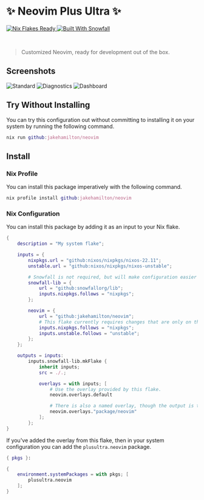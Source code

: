 # ✨ Neovim Plus Ultra ✨

<a href="https://nixos.wiki/wiki/Flakes" target="_blank">
	<img alt="Nix Flakes Ready" src="https://img.shields.io/static/v1?logo=nixos&logoColor=d8dee9&label=Nix%20Flakes&labelColor=5e81ac&message=Ready&color=d8dee9&style=for-the-badge">
</a>
<a href="https://github.com/snowfallorg/lib" target="_blank">
	<img alt="Built With Snowfall" src="https://img.shields.io/static/v1?logoColor=d8dee9&label=Built%20With&labelColor=5e81ac&message=Snowfall&color=d8dee9&style=for-the-badge">
</a>

<p>
<!--
	This paragraph is not empty, it contains an em space (UTF-8 8195) on the next line in order
	to create a gap in the page.
-->
  
</p>

> Customized Neovim, ready for development out of the box.

## Screenshots

![Standard](https://user-images.githubusercontent.com/7005773/189502030-d8f190d1-1ff9-4244-ba25-c47ffcde887f.png)
![Diagnostics](https://user-images.githubusercontent.com/7005773/189502035-9d09ca7c-82da-4537-8bab-d08d460b439c.png)
![Dashboard](https://user-images.githubusercontent.com/7005773/189502036-64e939c8-1f53-40dc-a781-8cf37ec3d57d.png)

## Try Without Installing

You can try this configuration out without committing to installing it on your system by running
the following command.

```nix
nix run github:jakehamilton/neovim
```

## Install

### Nix Profile

You can install this package imperatively with the following command.

```nix
nix profile install github:jakehamilton/neovim
```

### Nix Configuration

You can install this package by adding it as an input to your Nix flake.

```nix
{
	description = "My system flake";

	inputs = {
		nixpkgs.url = "github:nixos/nixpkgs/nixos-22.11";
		unstable.url = "github:nixos/nixpkgs/nixos-unstable";

		# Snowfall is not required, but will make configuration easier for you.
		snowfall-lib = {
			url = "github:snowfallorg/lib";
			inputs.nixpkgs.follows = "nixpkgs";
		};

		neovim = {
			url = "github:jakehamilton/neovim";
			# This flake currently requires changes that are only on the Unstable channel.
			inputs.nixpkgs.follows = "nixpkgs";
			inputs.unstable.follows = "unstable";
		};
	};

	outputs = inputs:
		inputs.snowfall-lib.mkFlake {
			inherit inputs;
			src = ./.;

			overlays = with inputs; [
				# Use the overlay provided by this flake.
				neovim.overlays.default

				# There is also a named overlay, though the output is the same.
				neovim.overlays."package/neovim"
			];
		};
}
```

If you've added the overlay from this flake, then in your system configuration
you can add the `plusultra.neovim` package.

```nix
{ pkgs }:

{
	environment.systemPackages = with pkgs; [
		plusultra.neovim
	];
}
```
